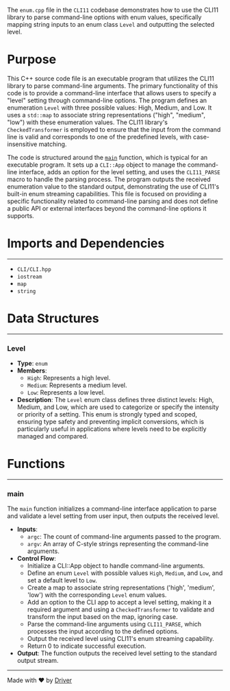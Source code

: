 <!--------------------------------------------------------------------------------->
<!-- IMPORTANT: This file is auto-generated by Driver (https://driver.ai). -------->
<!-- Manual edits may be overwritten on future commits. --------------------------->
<!--------------------------------------------------------------------------------->

The `enum.cpp` file in the `CLI11` codebase demonstrates how to use the CLI11 library to parse command-line options with enum values, specifically mapping string inputs to an enum class `Level` and outputting the selected level.

# Purpose
This C++ source code file is an executable program that utilizes the CLI11 library to parse command-line arguments. The primary functionality of this code is to provide a command-line interface that allows users to specify a "level" setting through command-line options. The program defines an enumeration `Level` with three possible values: High, Medium, and Low. It uses a `std::map` to associate string representations ("high", "medium", "low") with these enumeration values. The CLI11 library's `CheckedTransformer` is employed to ensure that the input from the command line is valid and corresponds to one of the predefined levels, with case-insensitive matching.

The code is structured around the [`main`](#main) function, which is typical for an executable program. It sets up a `CLI::App` object to manage the command-line interface, adds an option for the level setting, and uses the `CLI11_PARSE` macro to handle the parsing process. The program outputs the received enumeration value to the standard output, demonstrating the use of CLI11's built-in enum streaming capabilities. This file is focused on providing a specific functionality related to command-line parsing and does not define a public API or external interfaces beyond the command-line options it supports.
# Imports and Dependencies

---
- `CLI/CLI.hpp`
- `iostream`
- `map`
- `string`


# Data Structures

---
### Level<!-- {{#data_structure:Level}} -->
- **Type**: `enum`
- **Members**:
    - `High`: Represents a high level.
    - `Medium`: Represents a medium level.
    - `Low`: Represents a low level.
- **Description**: The `Level` enum class defines three distinct levels: High, Medium, and Low, which are used to categorize or specify the intensity or priority of a setting. This enum is strongly typed and scoped, ensuring type safety and preventing implicit conversions, which is particularly useful in applications where levels need to be explicitly managed and compared.


# Functions

---
### main<!-- {{#callable:main}} -->
The `main` function initializes a command-line interface application to parse and validate a level setting from user input, then outputs the received level.
- **Inputs**:
    - `argc`: The count of command-line arguments passed to the program.
    - `argv`: An array of C-style strings representing the command-line arguments.
- **Control Flow**:
    - Initialize a CLI::App object to handle command-line arguments.
    - Define an enum `Level` with possible values `High`, `Medium`, and `Low`, and set a default level to `Low`.
    - Create a map to associate string representations ('high', 'medium', 'low') with the corresponding `Level` enum values.
    - Add an option to the CLI app to accept a level setting, making it a required argument and using a `CheckedTransformer` to validate and transform the input based on the map, ignoring case.
    - Parse the command-line arguments using `CLI11_PARSE`, which processes the input according to the defined options.
    - Output the received level using CLI11's enum streaming capability.
    - Return 0 to indicate successful execution.
- **Output**: The function outputs the received level setting to the standard output stream.



---
Made with ❤️ by [Driver](https://www.driver.ai/)